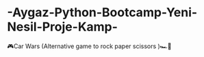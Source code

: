 # -Aygaz-Python-Bootcamp-Yeni-Nesil-Proje-Kamp-
🎮Car Wars (Alternative game to rock paper scissors )🏎️🚗
